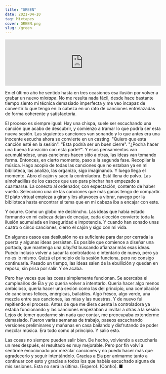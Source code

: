 ```yaml
---
title: "GREEN"
date: 2021-04-10
tag: Mixtapes
cover: GREEN.png
slug: /green
---
```


<iframe width="100%" src="https://www.mixcloud.com/widget/iframe/?hide_cover=1&hide_artwork=1&feed=%2Fdjdedoroto%2Fgreen%2F" frameborder="0" ></iframe>

En el último año he sentido hasta en tres ocasiones esa ilusión por volver a grabar un nuevo _mixtape_. No me resulta nada fácil, desde hace bastante tiempo siento mi técnica demasiado imperfecta y me veo incapaz de convertir lo que tengo en la cabeza en un rato de canciones entrelazadas de forma coherente y satisfactoria.

El proceso es siempre igual: Hay una chispa, suele ser escuchando una canción que acabo de descubrir, y comienzo a tramar lo que podría ser esta nueva sesión. Las siguientes canciones van sonando y lo que antes era una inocente escucha ahora se convierte en un casting. "Quiero que esta canción esté en la sesión". "Esta podría ser un buen cierre". "¿Podría hacer una buena transición con esta parte?". Y esos pensamientos van acumulándose, unas canciones hacen sitio a otras, las ideas van tomando forma. Entonces, en cierto momento, paso a la segunda fase. Recopilar la música. Hago acopio de todas las canciones que no estaban ya en mi biblioteca, las analizo, las organizo, sigo imaginando. Y luego llega el momento. Abro el cajón y saco la controladora. Está llena de polvo. Las almohadillas de los cascos que uso para pinchar han empezado a cuartearse. La conecto al ordenador, con expectación, contento de haber vuelto. Selecciono una de las canciones que más ganas tengo de compartir. El plato virtual empieza a girar y los altavoces a vibrar, navego por la biblioteca hasta encontrar el tema que en mi cabeza iba a encajar con este.

Y ocurre. Como un globo me deshincho. Las ideas que había estado formando en mi cabeza dejan de encajar, cada elección convierte toda la ilusión acumulada en inseguridad e impotencia. Y cuando han sonado unas cuatro o cinco canciones, cierro el cajón y sigo con mi vida.

En algunos casos esa desilusión no es suficiente para dar por cerrada la puerta y algunas ideas persisten. Es posible que comience a diseñar una portada, que mantenga una _playlist_ buscando afianzar más esas ideas. Puedo incluso volver a sacar la controladora e intentarlo de nuevo, pero ya no es lo mismo. Quizá el principio de la sesión funciona, pero no consigo continuarla. Pasado un tiempo, las ideas salen de la ebullición y quedan en reposo, sin prisa por salir. Y se acaba.

Pero hay veces que las cosas simplemente funcionan. Se acercaba el cumpleaños de Ela y yo quería volver a intentarlo. Quería hacer algo menos ambicioso, quería hacer una sesión como las del principio, una compilación de canciones felices, enérgicas, bailables. Algo fresco, algo verde, una mezcla entre sus canciones, las mías y las nuestras. Y de nuevo fui repitiendo el proceso. Antes de que me diera cuenta la controladora ya estaba funcionando y las canciones empezaban a invitar a otras a la sesión. Lejos de temer quedarme sin nada que contar, me preocupaba extenderme demasiado. Fueron varias semanas de trabajo, paseos escuchando versiones preliminares y mañanas en casa bailando y disfrutando de poder mezclar música. Era todo como al principio. Y salió esto.

Las cosas no siempre pueden salir bien. De hecho, volviendo a escucharla un mes después, el resultado es muy mejorable. Pero por fin volví a sentirme emocionado por mezclar canciones y no puedo hacer más que agradecerlo y seguir intentándolo. Gracias a Ela por animarme tanto a continuar con esto y gracias a todos los que habéis escuchado alguna de mis sesiones. Esta no será la última. (Espero). (Confío). <span class="end-mark">■</span>
